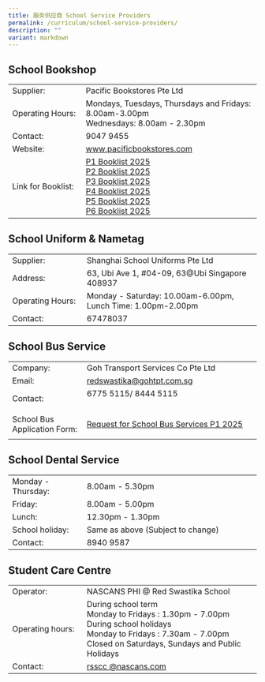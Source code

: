 ```yaml
---
title: 服务供应商 School Service Providers
permalink: /curriculum/school-service-providers/
description: ""
variant: markdown
---
```

<div id="_ptoo_130714" class="pageblock_box">
  <h2 id="_ptoh_130714" class="ive_editable ive_ptoh">School Bookshop</h2>
  <div id="_ptod_130714" class="ive_editable ive_ptod ive_content">
    <div>
      <table class="ive_eobj_center iveo_table ives_tab_simple3" style="width: 100%;">
        <tbody>
          <tr>
            <td style="width: 245px;">
              <div style="text-align: left;">
                Supplier:
              </div>
            </td>
            <td style="width: 573px;">
              <div style="text-align: left;">
                Pacific Bookstores Pte Ltd
              </div>
            </td>
          </tr>
          <tr>
            <td style="text-align: left;">Operating Hours:<br></td>
            <td style="text-align: left;">Mondays, Tuesdays, Thursdays and Fridays: 8.00am-3.00pm<br>
						Wednesdays: 8.00am - 2.30pm</td>
          </tr>
          <tr>
            <td style="text-align: left;">Contact:</td>
            <td style="text-align: left;">9047 9455<br></td>
          </tr>
          <tr>
            <td style="text-align: left;">Website:</td>
            <td style="text-align: left;">
              <a href="http://www.pacificbookstores.com/" target="_blank" style="background-color: initial;">www.pacificbookstores.com</a><br>
            </td>
          </tr>
          <tr>
            <td style="text-align: left;">Link for Booklist:</td>
            <td style="text-align: left;">
							  <a href="/files/Booklist/P1_Booklist_2025.pdf">P1 Booklist 2025</a><br>
								<a href="/files/Booklist/P2_Booklist_2025.pdf">P2 Booklist 2025</a><br>
								<a href="/files/Booklist/P3_Booklist_2025.pdf">P3 Booklist 2025</a><br>
								<a href="/files/Booklist/P4_Booklist_2025.pdf">P4 Booklist 2025</a><br>
								<a href="/files/Booklist/P5_Booklist_2025.pdf">P5 Booklist 2025</a><br>
								 <a href="/files/Booklist/P6_Booklist_2025.pdf">P6 Booklist 2025</a><br>
            </td>
          </tr>
        </tbody>
      </table>
    </div>
  </div>
</div>

<div id="_ptoo_130715" class="pageblock_box">
    <h2 id="_ptoh_130715" class="ive_editable ive_ptoh">School Uniform &amp; Nametag</h2>
    <div id="_ptod_130715" class="ive_editable ive_ptod ive_content"><div>
<table class="ive_eobj_center iveo_table ives_tab_simple3" style="width: 100%;">
<tbody>
<tr>
<td style="width: 30%;">
<div style="text-align: left;">Supplier:
</div>
</td>
<td>
<div style="text-align: left;">Shanghai School Uniforms Pte Ltd
</div>
</td>
</tr>
<tr>
<td style="text-align: left;">Address:
</td>
<td style="text-align: left;">63, Ubi Ave 1, #04-09, 63@Ubi Singapore 408937<br>
</td>
</tr>
<tr>
<td style="text-align: left;">Operating Hours:
</td>
<td>
<div style="text-align: left;"><span style="background-color: initial;">Monday - Saturday: 10.00am-6.00pm,</span>
</div>
<div style="text-align: left;"><span style="background-color: initial;">Lunch Time: 1.00pm-2.00pm</span>
</div>
</td>
</tr>
<tr>
<td style="text-align: left;">Contact:
</td>
<td style="text-align: left;">67478037<br>
</td>
</tr>
</tbody>
</table>
</div></div>
</div>

<div id="_ptoo_130716" class="pageblock_box">
    <h2 id="_ptoh_130716" class="ive_editable ive_ptoh">School Bus Service</h2>
    <div id="_ptod_130716" class="ive_editable ive_ptod ive_content">
<table class="ive_eobj_center iveo_table ives_tab_simple3" style="width: 100%;">
<tbody>
<tr>
<td style="width: 30%;">
<div style="text-align: left;">Company:
</div>
</td>
<td>
<div style="text-align: left;">Goh Transport Services Co Pte Ltd
</div>
</td>
</tr>
<tr>
<td style="text-align: left;">Email:
</td>
<td style="text-align: left;"><a href="mailto:redswastika@gohtpt.com.sg" target="">redswastika@gohtpt.com.sg</a>
</td>
</tr>
<tr>
<td style="text-align: left;">Contact:
</td>
<td style="text-align: left;">6775 5115/ 8444 5115<span>&nbsp;&nbsp; &nbsp;</span><span>&nbsp;&nbsp;</span><span>&nbsp;&nbsp; &nbsp;</span><span>&nbsp;&nbsp; &nbsp;</span><span>&nbsp;&nbsp; &nbsp;</span><span>&nbsp;&nbsp; &nbsp;</span><span>&nbsp;&nbsp; &nbsp;</span><span>&nbsp;&nbsp; &nbsp;</span><span>&nbsp;&nbsp; &nbsp;</span><span>&nbsp;&nbsp; &nbsp;</span><span>&nbsp;&nbsp; &nbsp;</span><span>&nbsp;&nbsp; &nbsp;</span><span>&nbsp;&nbsp; &nbsp;</span><span>&nbsp;&nbsp; &nbsp;</span><span>&nbsp;&nbsp; &nbsp;</span><span>&nbsp;&nbsp; &nbsp;</span><span>&nbsp;&nbsp; &nbsp;</span><span>&nbsp;&nbsp; &nbsp;</span><span>&nbsp;&nbsp; &nbsp;</span><span>&nbsp;&nbsp; &nbsp;</span><span>&nbsp;&nbsp; &nbsp;</span><span>&nbsp;&nbsp; &nbsp;</span><span>&nbsp;&nbsp; &nbsp;</span><span>&nbsp;&nbsp; &nbsp;</span><span>&nbsp;&nbsp; &nbsp;</span><span>&nbsp;&nbsp;</span></td>
</tr>
	<tr><td style="text-align: left;">School Bus Application Form:</td><td style="text-align: left;">
		
<a href="/files/Request_for_School_Bus_Services___P1_2025.pdf">Request for School Bus Services P1 2025</a>


</td></tr></tbody>
</table>
</div>
</div>

<div id="_ptoo_130717" class="pageblock_box">
    <h2 id="_ptoh_130717" class="ive_editable ive_ptoh">School Dental Service</h2>
    <div id="_ptod_130717" class="ive_editable ive_ptod ive_content"><div>
<table class="ive_eobj_center iveo_table ives_tab_simple3" style="width: 100%;">
<tbody>
<tr>
<td style="width: 30%;">
<div style="text-align: left;">Monday - Thursday:
</div>
</td>
<td>
<div style="text-align: left;">8.00am - 5.30pm
</div>
</td>
</tr>
<tr>
<td style="text-align: left;">Friday:
</td>
<td style="text-align: left;">8.00am - 5.00pm
</td>
</tr>
<tr>
<td style="text-align: left;">Lunch:
</td>
<td style="text-align: left;">12.30pm - 1.30pm
</td>
</tr>
<tr>
<td style="text-align: left;">School holiday:
</td>
<td style="text-align: left;">Same as above (Subject to change)
</td>
</tr>
<tr>
<td style="text-align: left;">Contact:
</td>
<td style="text-align: left;">8940 9587
</td>
</tr>
</tbody>
</table>
</div></div>
</div>

<div id="_ptoo_130718" class="pageblock_box">
    <h2 id="_ptoh_130718" class="ive_editable ive_ptoh">Student Care Centre</h2>
    <div id="_ptod_130718" class="ive_editable ive_ptod ive_content"><div>
<table class="ive_eobj_center iveo_table ives_tab_simple3" style="width: 100%;">
<tbody>
<tr>
<td style="width: 30%;">
<div style="text-align: left;">Operator:
</div>
</td>
<td>
<div style="text-align: left;">NASCANS PHI @ Red Swastika School
</div>
</td>
</tr>
<tr>
<td style="text-align: left;">Operating hours:
</td>
<td>
<div style="text-align: left;"><span style="background-color: initial;">During school term</span>
</div>
<div style="text-align: left;"><span style="background-color: initial;">Monday to Fridays   :    1.30pm - 7.00pm</span>
</div>
<div style="text-align: left;"><span style="background-color: initial;">During school holidays</span>
</div>
<div style="text-align: left;"><span style="background-color: initial;">Monday to Fridays   :    7.30am - 7.00pm</span>
</div>
<div style="text-align: left;"><span style="background-color: initial;">Closed on Saturdays, Sundays and Public Holidays</span>
</div>
</td>
</tr>
<tr>
<td style="text-align: left;">Contact:
</td>
<td style="text-align: left;"><a href="mailto:rsscc
@nascans.com" target="">rsscc
@nascans.com</a><br>
</td>
</tr>
</tbody>
</table>
</div>
<br><br></div>
</div>